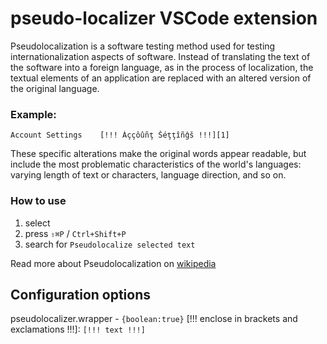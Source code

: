 # pseudo-localizer VSCode extension

Pseudolocalization is a software testing method used for testing internationalization aspects of software. Instead of translating the text of the software into a foreign language, as in the process of localization, the textual elements of an application are replaced with an altered version of the original language.

### Example:
```
Account Settings	[!!! Àççôûñţ Šéţţîñĝš !!!][1]
```

These specific alterations make the original words appear readable, but include the most problematic characteristics of the world's languages: varying length of text or characters, language direction, and so on.

### How to use

1. select 
2. press `⇧⌘P` / `Ctrl+Shift+P`
3. search for `Pseudolocalize selected text`

Read more about Pseudolocalization on [wikipedia](https://en.wikipedia.org/wiki/Pseudolocalization)

## Configuration options

pseudolocalizer.wrapper - `{boolean:true}` [!!! enclose in brackets and exclamations !!!]: `[!!! text !!!]`
